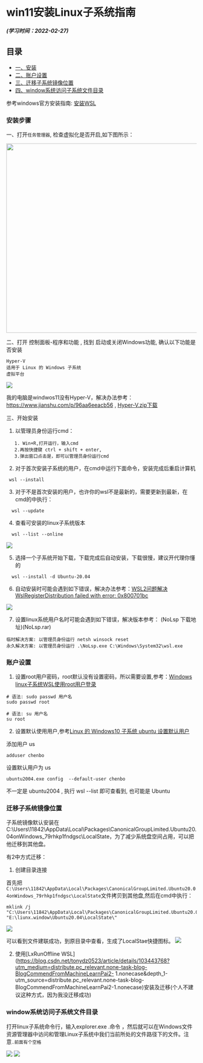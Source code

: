 # win11安装Linux子系统指南
##### (学习时间：2022-02-27)
## 目录
+ [一、安装](#安装步骤)
+ [二、账户设置](#账户设置)
+ [三、迁移子系统镜像位置](#迁移子系统镜像位置)
+ [四、window系统访问子系统文件目录](#window系统访问子系统文件目录)

参考windows官方安装指南: [安装WSL](https://docs.microsoft.com/zh-cn/windows/wsl/install "安装WSL")


### 安装步骤
一、打开`任务管理器`, 检查虚拟化是否开启,如下图所示：

<img src="开启虚化.png" width = "600" height = "500" align=center />

二、打开 控制面板-程序和功能 , 找到 启动或关闭Windows功能, 确认以下功能是否安装
```
Hyper-V
适用于 Linux 的 Windows 子系统
虚拟平台
```

![](hyper-v.png)

我的电脑是windwos11没有Hyper-V，解决办法参考：https://www.jianshu.com/p/96aa6eeacb56 , [Hyper-V.zip下载](hyper-v.zip)

三、开始安装
1. 以管理员身份运行cmd：
```
   1. Win+R,打开运行，输入cmd
   2.再按快捷键 ctrl + shift + enter,
   3.弹出窗口点击是，即可以管理员身份运行cmd
```
2. 对于首次安装子系统的用户，在cmd中运行下面命令，安装完成后重启计算机
 ```
  wsl --install
```
3. 对于不是首次安装的用户，也许你的wsl不是最新的，需要更新到最新，在cmd的中执行：
```
  wsl --update
```
4. 查看可安装的linux子系统版本
```
  wsl --list --online
```
 ![](查看linux子系统版本.png)

5. 选择一个子系统开始下载，下载完成后自动安装，下载很慢，建议开代理你懂的
```
  wsl --install -d Ubuntu-20.04
```
6. 自动安装时可能会遇到如下错误，解决办法参考：[WSL2问题解决WslRegisterDistribution failed with error: 0x800701bc](https://blog.csdn.net/qq_18625805/article/details/109732122)

![](错误1.png)

7. 设置linux系统用户名时可能会遇到如下错误，解决版本参考：[](https://zhuanlan.zhihu.com/p/151392411) (NoLsp 下载地址)(NoLsp.rar)
 ```
临时解决方案: 以管理员身份运行 netsh winsock reset
永久解决方案: 以管理员身份运行 .\NoLsp.exe ‪C:\Windows\System32\wsl.exe
 ```
 
### 账户设置
1. 设置root用户密码，root默认没有设置密码，所以需要设置,参考：[Windows linux子系统WSL使用root用户登录](https://blog.csdn.net/weixin_44953227/article/details/109466253)
 ```
 # 语法: sudo passwd 用户名
 sudo passwd root

 # 语法: su 用户名
 su root
 ```
 
2. 设置默认使用用户,参考[Linux 的 Windows10 子系统 ubuntu 设置默认用户](https://blog.csdn.net/weixin_44953227/article/details/109465071)

  添加用户 us
  ```
  adduser chenbo
  ```
  设置默认用户为 us
  ```
  ubuntu2004.exe config  --default-user chenbo
  ```
  不一定是 ubuntu2004 , 执行 wsl --list 即可查看到, 也可能是 Ubuntu

### 迁移子系统镜像位置     

   子系统镜像默认安装在C:\Users\11842\AppData\Local\Packages\CanonicalGroupLimited.Ubuntu20.04onWindows_79rhkp1fndgsc\LocalState，为了减少系统盘空间占用，可以把他迁移到其他盘。   

   有2中方式迁移：  

  1. 创建目录连接

  首先把`C:\Users\11842\AppData\Local\Packages\CanonicalGroupLimited.Ubuntu20.04onWindows_79rhkp1fndgsc\LocalState`文件拷贝到其他盘,然后在cmd中执行：
  ```
  mklink /j "C:\Users\11842\AppData\Local\Packages\CanonicalGroupLimited.Ubuntu20.04onWindows_79rhkp1fndgsc\LocalState" "E:\liunx.window\Ubuntu20.04\LocalState\"
  ```
 ![](mklink.png)

 可以看到文件建联成功，到原目录中查看，生成了LocalStae快捷图标。
 ![](locatState.png)

  2. 使用[LxRunOffline WSL](https://blog.csdn.net/tonydz0523/article/details/103443768?utm_medium=distribute.pc_relevant.none-task-blog-BlogCommendFromMachineLearnPai2-  1.nonecase&depth_1-utm_source=distribute.pc_relevant.none-task-blog-BlogCommendFromMachineLearnPai2-1.nonecase)安装及迁移(个人不建议这种方式，因为我没迁移成功)

### window系统访问子系统文件目录
打开linux子系统命令行，输入explorer.exe .命令 ，然后就可以在Windows文件资源管理器中访问和管理Linux子系统中我们当前所处的文件路径下的文件。注意`.前面有个空格`

![](explorer.png)
![](查看linux系统文件.png)
